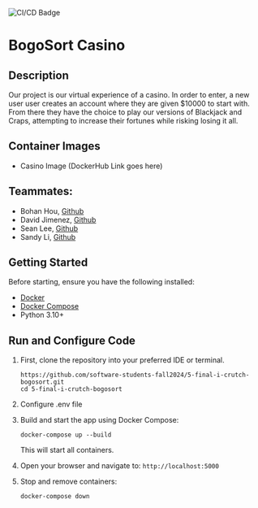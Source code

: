 ![CI/CD Badge](https://github.com/software-students-fall2024/5-final-i-crutch-bogosort/actions/workflows/cicd.yaml/badge.svg)

# BogoSort Casino

## Description

Our project is our virtual experience of a casino. In order to enter, a new user user creates an account where they are given $10000 to start with. From there they have the choice to play our versions of Blackjack and Craps, attempting to increase their fortunes while risking losing it all.

## Container Images

- Casino Image (DockerHub Link goes here)

## Teammates:

- Bohan Hou, [Github](https://github.com/bowohan)
- David Jimenez, [Github](https://github.com/drj8812)
- Sean Lee, [Github](https://github.com/jseanlee)
- Sandy Li, [Github](https://github.com/vernairesl)

## Getting Started
Before starting, ensure you have the following installed:
- [Docker](https://www.docker.com/products/docker-desktop/)
- [Docker Compose](https://docs.docker.com/compose/install/)
- Python 3.10+

## Run and Configure Code
   
1. First, clone the repository into your preferred IDE or terminal.
   ```
   https://github.com/software-students-fall2024/5-final-i-crutch-bogosort.git
   cd 5-final-i-crutch-bogosort
   ```
2. Configure .env file
3. Build and start the app using Docker Compose:
   ```
   docker-compose up --build
   ```
   This will start all containers.
4. Open your browser and navigate to: ```http://localhost:5000```
   
5. Stop and remove containers:
   ```
   docker-compose down
   ```
